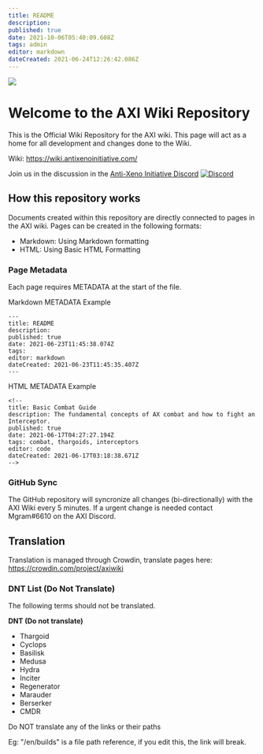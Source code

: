 ```yaml
---
title: README
description: 
published: true
date: 2021-10-06T05:40:09.608Z
tags: admin
editor: markdown
dateCreated: 2021-06-24T12:26:42.086Z
---
```


![](img/home.jpg)
# Welcome to the AXI Wiki Repository
This is the Official Wiki Repository for the AXI wiki. This page will act as a home for all development and changes done to the Wiki.

Wiki: https://wiki.antixenoinitiative.com/

Join us in the discussion in the [Anti-Xeno Initiative Discord](https://discord.gg/bqmDxdm) [![Discord](https://img.shields.io/discord/591914197219016707.svg?label=&logo=discord&logoColor=ffffff&color=7389D8&labelColor=6A7EC2)](https://discord.gg/bqmDxdm)

## How this repository works

Documents created within this repository are directly connected to pages in the AXI wiki. Pages can be created in the following formats:

- Markdown: Using Markdown formatting
- HTML: Using Basic HTML Formatting

### Page Metadata

Each page requires METADATA at the start of the file.

Markdown METADATA Example
```
---
title: README
description: 
published: true
date: 2021-06-23T11:45:38.074Z
tags: 
editor: markdown
dateCreated: 2021-06-23T11:45:35.407Z
---
```

HTML METADATA Example
```
<!--
title: Basic Combat Guide
description: The fundamental concepts of AX combat and how to fight an Interceptor.
published: true
date: 2021-06-17T04:27:27.194Z
tags: combat, thargoids, interceptors
editor: code
dateCreated: 2021-06-17T03:18:38.671Z
-->
```

### GitHub Sync

The GitHub repository will syncronize all changes (bi-directionally) with the AXI Wiki every 5 minutes. If a urgent change is needed contact Mgram#6610 on the AXI Discord.

## Translation

Translation is managed through Crowdin, translate pages here: https://crowdin.com/project/axiwiki

### DNT List (Do Not Translate)
The following terms should not be translated.

**DNT (Do not translate)**
- Thargoid
- Cyclops
- Basilisk
- Medusa
- Hydra
- Inciter
- Regenerator
- Marauder
- Berserker
- CMDR

Do NOT translate any of the links or their paths

Eg: "/en/builds" is a file path reference, if you edit this, the link will break.
